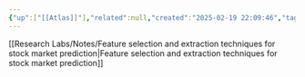 ```yaml
---
{"up":["[[Atlas]]"],"related":null,"created":"2025-02-19 22:09:46","tags":["machine_learning","quant"],"dg-publish":true,"permalink":"/research-labs/maps/machine-learning-moc/","dgPassFrontmatter":true}
---
```


[[Research Labs/Notes/Feature selection and extraction techniques for stock market prediction\|Feature selection and extraction techniques for stock market prediction]]
